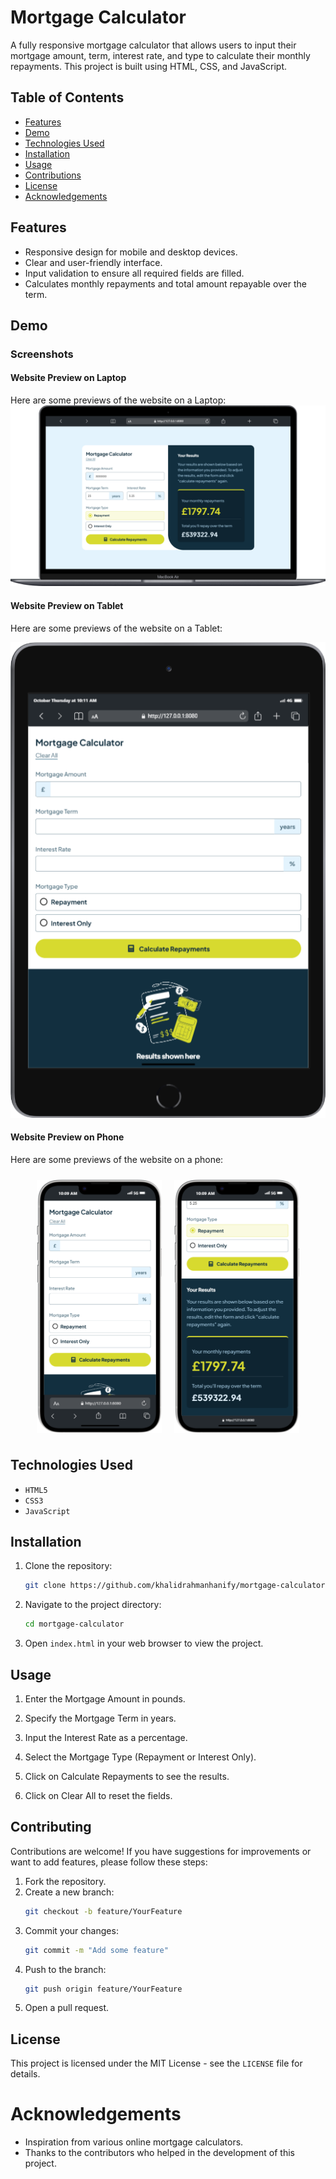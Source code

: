 # Mortgage Calculator

A fully responsive mortgage calculator that allows users to input their mortgage amount, term, interest rate, and type to calculate their monthly repayments. This project is built using HTML, CSS, and JavaScript.

## Table of Contents

- [Features](#features)
- [Demo](#demo)
- [Technologies Used](#technologies-used)
- [Installation](#installation)
- [Usage](#usage)
- [Contributions](#contributing)
- [License](#license)
- [Acknowledgements](#acknowledgements)

## Features

- Responsive design for mobile and desktop devices.
- Clear and user-friendly interface.
- Input validation to ensure all required fields are filled.
- Calculates monthly repayments and total amount repayable over the term.

## Demo

### Screenshots

#### Website Preview on Laptop

Here are some previews of the website on a Laptop:
![Mortgage Calculator in a Laptop](assets/images/Macbook-Air-127.0.0.1.png)

#### Website Preview on Tablet

Here are some previews of the website on a Tablet:

![Mortgage Calculator in an tablet](assets/images/iPad-Mini-127.0.0.1.png)

#### Website Preview on Phone

Here are some previews of the website on a phone:

<div style="display: flex; justify-content: center; flex-wrap: wrap;">
    <img src="assets/images/iPhone-14-Plus-127.0.0.1.png "alt="Website Preview on phone" style="width: 200px; margin: 10px;" />
    <img src="assets/images/iPhone-14-Plus-127.0.0.1 (1).png" alt="Website Preview on phone" style="width: 200px; margin: 10px;" />
</div>

## Technologies Used

- `HTML5`
- `CSS3`
- `JavaScript`

## Installation

1. Clone the repository:
   ```bash
   git clone https://github.com/khalidrahmanhanify/mortgage-calculator.git
   ```
2. Navigate to the project directory:

   ```bash
   cd mortgage-calculator
   ```

3. Open `index.html` in your web browser to view the project.

## Usage

1. Enter the Mortgage Amount in pounds.

2. Specify the Mortgage Term in years.
3. Input the Interest Rate as a percentage.

4. Select the Mortgage Type (Repayment or Interest Only).
5. Click on Calculate Repayments to see the results.
6. Click on Clear All to reset the fields.

## Contributing

Contributions are welcome! If you have suggestions for improvements or want to add features, please follow these steps:

1. Fork the repository.
2. Create a new branch:
   ```bash
   git checkout -b feature/YourFeature
   ```
3. Commit your changes:
   ```bash
   git commit -m "Add some feature"
   ```
4. Push to the branch:
   ```bash
   git push origin feature/YourFeature
   ```
5. Open a pull request.

## License

This project is licensed under the MIT License - see the `LICENSE` file for details.

# Acknowledgements

- Inspiration from various online mortgage calculators.
- Thanks to the contributors who helped in the development of this project.
